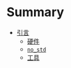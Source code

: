 # Summary

- [引言](./intro/index.md)
  - [硬件](./intro/hardware.md)
  - [`no_std`](./intro/no-std.md) 
  - [工具](./intro/tooling.md)